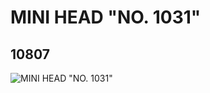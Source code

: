 # MINI HEAD "NO. 1031"
## 10807
![MINI HEAD "NO. 1031"](https://lc-www-live-s.legocdn.com/media/bricks/5/2/6006576.jpg)